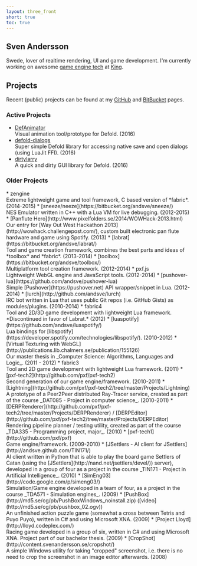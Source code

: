 ```yaml
---
layout: three_front
short: true
toc: true
---
```

## Sven Andersson
Swede, lover of realtime rendering, UI and game development. I'm currently working on awesome [game engine tech](http://www.defold.com/) at [King](https://king.com).

## Projects
Recent (public) projects can be found at my [GitHub](https://github.com/andsve) and [BitBucket](https://bitbucket.org/andsve) pages.

### Active Projects
* [DefAnimator](http://forum.defold.com/t/defanimator-visual-animator-for-defold/3772)<br>Visual animation tool/prototype for Defold. (2016)
* [defold-dialogs](https://github.com/andsve/defold-dialogs)<br>Super simple Defold library for accessing native save and open dialogs (using LuaJit FFI). (2016)
* [dirtylarry](https://github.com/andsve/dirtylarry)<br>A quick and dirty GUI library for Defold. (2016)

<h3 class="dimmed">Older Projects</h3>
* zengine<br>Extreme lightweight game and tool framework, C based version of *fabric*. (2014-2015)
* [sneeze/neeze](https://bitbucket.org/andsve/sneeze/)<br>NES Emulator written in C++ with a Lua VM for live debugging. (2012-2015)
* [Panflute Hero](http://www.pixelfolders.se/2014/WOWHack-2013.html)<br>Our entry for [Way Out West Hackathon 2013](http://wowhack.challengepost.com/), custom built electronic pan flute hardware and game using Spotify. (2013)
* [labrat](https://bitbucket.org/andsve/labrat/)<br>Tool and game creation framework, combines the best parts and ideas of *toolbox* and *fabric*. (2013-2014)
* [toolbox](https://bitbucket.org/andsve/toolbox/)<br>Multiplatform tool creation framework. (2012-2014)
* pxf.js<br>Lightweight WebGL engine and JavaScript tools. (2012-2014)
* [pushover-lua](https://github.com/andsve/pushover-lua)<br>Simple [Pushover](https://pushover.net) API wrapper/snippet in Lua. (2012-2014)
* [lurch](http://github.com/andsve/lurch)<br>IRC bot written in Lua that uses public Git repos (i.e. GitHub Gists) as modules/plugins. (2010-2014)
* fabric4<br>Tool and 2D/3D game development with lightweight Lua framework. *Discontinued in favor of Labrat.* (2012)
* [luaspotify](https://github.com/andsve/luaspotify/)<br>Lua bindings for [libspotify](https://developer.spotify.com/technologies/libspotify/). (2010-2012)
* [Virtual Texturing with WebGL](http://publications.lib.chalmers.se/publication/155126)<br>Our master thesis in _Computer Science: Algorithms, Languages and Logic_. (2011 - 2012)
* fabric3<br>Tool and 2D game development with lightweight Lua framework. (2011)
* [pxf-tech2](http://github.com/pxf/pxf-tech2)<br>Second generation of our game engine/framework. (2010-2011)
* [Lightning](http://github.com/pxf/pxf-tech2/tree/master/Projects/Lightning)<br>A prototype of a Peer2Peer distributed Ray-Tracer service, created as part of the course _DAT085 - Project in computer science_. (2010-2011)
* [DERPRenderer](http://github.com/pxf/pxf-tech2/tree/master/Projects/DERPRenderer) / [DERPEditor](http://github.com/pxf/pxf-tech2/tree/master/Projects/DERPEditor)<br>Rendering pipeline planner / testing utility, created as part of the course _TDA335 - Programming project, major_. (2010)
* [pxf-tech1](http://github.com/pxf/pxf)<br>Game engine/framework. (2009-2010)
* [JSettlers - AI client for JSettlers](http://andsve.github.com/TIN171/)<br>AI client written in Python that is able to play the board game Settlers of Catan (using the [JSettlers](http://nand.net/jsettlers/devel/)) server), developed in a group of four as a project in the course _TIN171 - Project in Artificial Intelligence_. (2010)
* [SimEng03](http://code.google.com/p/simeng03/)<br>Simulation/Game engine developed in a team of four, as a project in the course _TDA571 - Simulation engines_. (2009)
* [PushBox](http://md5.se/cg/pb/PushBoxWindows_noinstall.zip) ([video](http://md5.se/cg/pb/pushbox_02.ogv))<br>An unfinished action puzzle game (somewhat a cross between Tetris and Puyo Puyo), written in C# and using Microsoft XNA. (2009)
* [Project Lloyd](http://lloyd.codeplex.com/)<br>Racing game developed in a group of six, written in C# and using Microsoft XNA. Project part of our bachelor thesis. (2009)
* [CropShot](http://content.svenandersson.se/cropshot/)<br>A simple Windows utility for taking "cropped" screenshot, i.e. there is no need to crop the screenshot in an image editor afterwards. (2008)
